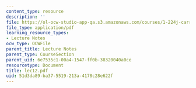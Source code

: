 ```yaml
---
content_type: resource
description: ''
file: https://ol-ocw-studio-app-qa.s3.amazonaws.com/courses/1-224j-carrier-systems-fall-2003/51d3da89ba375519213a4178c28e622f_lec12.pdf
file_type: application/pdf
learning_resource_types:
- Lecture Notes
ocw_type: OCWFile
parent_title: Lecture Notes
parent_type: CourseSection
parent_uid: 6e7535c1-00a4-1547-ff0b-38320040a0ce
resourcetype: Document
title: lec12.pdf
uid: 51d3da89-ba37-5519-213a-4178c28e622f
---
```

